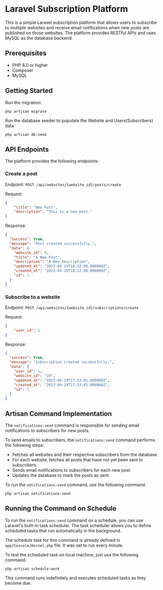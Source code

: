 # Laravel Subscription Platform

This is a simple Laravel subscription platform that allows users to subscribe to multiple websites and receive email notifications when new posts are published on those websites. The platform provides RESTful APIs and uses MySQL as the database backend.

## Prerequisites
- PHP 8.0 or higher
- Composer
- MySQL

## Getting Started

Run the migration:

`php artisan migrate`

Run the database seeder to populate the Website and Users(Subscribers) data:

`php artisan db:seed`

## API Endpoints

The platform provides the following endpoints:

### Create a post
Endpoint: `POST /api/websites/{website_id}/posts/create`

Request:
```json
{
    "title": "New Post",
    "description": "This is a new post."
}
```

Response:
```json
{
  "success": true,
  "message": "Post created successfully.",
  "data": {
    "website_id": 8,
    "title": "A New Post",
    "description": "A New Description",
    "updated_at": "2023-04-19T18:22:00.000000Z",
    "created_at": "2023-04-19T18:22:00.000000Z",
    "id": 2
  }
}
```

### Subscribe to a website
Endpoint: `POST /api/websites/{website_id}/subscriptions/create`

Request:
```json
{
    "user_id": 1
}
```

Response:
```json
{
  "success": true,
  "message": "Subscription created successfully.",
  "data": {
    "user_id": 1,
    "website_id": "10",
    "updated_at": "2023-04-19T17:33:01.000000Z",
    "created_at": "2023-04-19T17:33:01.000000Z",
    "id": 1
  }
}
```

## Artisan Command Implementation

The `notifications:send` command is responsible for sending email notifications to subscribers for new posts. 

To send emails to subscribers, the `notifications:send` command performs the following steps:

- Fetches all websites and their respective subscribers from the database.
- For each website, fetches all posts that have not yet been sent to subscribers.
- Sends email notifications to subscribers for each new post.
- Updates the database to mark the posts as sent.

To run the `notifications:send` command, use the following command:

`php artisan notifications:send`

## Running the Command on Schedule

To run the `notifications:send` command on a schedule, you can use Laravel's built-in task scheduler. The task scheduler allows you to define scheduled tasks that run automatically in the background.

The schedule task for this command is already defined in `app/Console/Kernel.php` file. It was set to run every minute.

To test the scheduled task on local machine, just use the following command:

`php artisan schedule:work`

This command runs indefinitely and executes scheduled tasks as they become due.